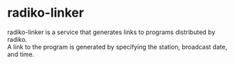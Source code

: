 # radiko-linker

radiko-linker is a service that generates links to programs distributed by radiko.  
A link to the program is generated by specifying the station, broadcast date, and time.  

